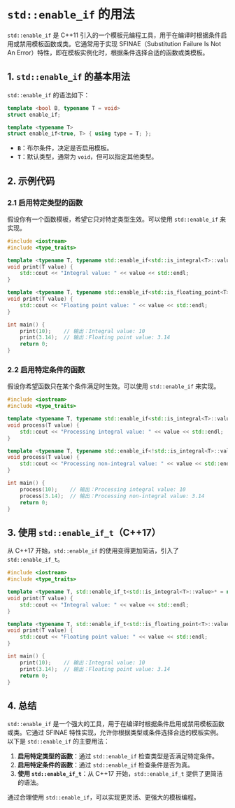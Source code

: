 # `std::enable_if` 的用法

`std::enable_if` 是 C++11 引入的一个模板元编程工具，用于在编译时根据条件启用或禁用模板函数或类。它通常用于实现 SFINAE（Substitution Failure Is Not An Error）特性，即在模板实例化时，根据条件选择合适的函数或类模板。

## **1. `std::enable_if` 的基本用法**

`std::enable_if` 的语法如下：

```cpp
template <bool B, typename T = void>
struct enable_if;

template <typename T>
struct enable_if<true, T> { using type = T; };
```

- **`B`**：布尔条件，决定是否启用模板。
- **`T`**：默认类型，通常为 `void`，但可以指定其他类型。

## **2. 示例代码**

### **2.1 启用特定类型的函数**

假设你有一个函数模板，希望它只对特定类型生效。可以使用 `std::enable_if` 来实现。

```cpp
#include <iostream>
#include <type_traits>

template <typename T, typename std::enable_if<std::is_integral<T>::value>::type* = nullptr>
void print(T value) {
    std::cout << "Integral value: " << value << std::endl;
}

template <typename T, typename std::enable_if<std::is_floating_point<T>::value>::type* = nullptr>
void print(T value) {
    std::cout << "Floating point value: " << value << std::endl;
}

int main() {
    print(10);    // 输出：Integral value: 10
    print(3.14);  // 输出：Floating point value: 3.14
    return 0;
}
```

### **2.2 启用特定条件的函数**

假设你希望函数只在某个条件满足时生效。可以使用 `std::enable_if` 来实现。

```cpp
#include <iostream>
#include <type_traits>

template <typename T, typename std::enable_if<std::is_integral<T>::value>::type* = nullptr>
void process(T value) {
    std::cout << "Processing integral value: " << value << std::endl;
}

template <typename T, typename std::enable_if<!std::is_integral<T>::value>::type* = nullptr>
void process(T value) {
    std::cout << "Processing non-integral value: " << value << std::endl;
}

int main() {
    process(10);    // 输出：Processing integral value: 10
    process(3.14);  // 输出：Processing non-integral value: 3.14
    return 0;
}
```

## **3. 使用 `std::enable_if_t`（C++17）**

从 C++17 开始，`std::enable_if` 的使用变得更加简洁，引入了 `std::enable_if_t`。

```cpp
#include <iostream>
#include <type_traits>

template <typename T, std::enable_if_t<std::is_integral<T>::value>* = nullptr>
void print(T value) {
    std::cout << "Integral value: " << value << std::endl;
}

template <typename T, std::enable_if_t<std::is_floating_point<T>::value>* = nullptr>
void print(T value) {
    std::cout << "Floating point value: " << value << std::endl;
}

int main() {
    print(10);    // 输出：Integral value: 10
    print(3.14);  // 输出：Floating point value: 3.14
    return 0;
}
```

## **4. 总结**

`std::enable_if` 是一个强大的工具，用于在编译时根据条件启用或禁用模板函数或类。它通过 SFINAE 特性实现，允许你根据类型或条件选择合适的模板实例。以下是 `std::enable_if` 的主要用法：

1. **启用特定类型的函数**：通过 `std::enable_if` 检查类型是否满足特定条件。
2. **启用特定条件的函数**：通过 `std::enable_if` 检查条件是否为真。
3. **使用 `std::enable_if_t`**：从 C++17 开始，`std::enable_if_t` 提供了更简洁的语法。

通过合理使用 `std::enable_if`，可以实现更灵活、更强大的模板编程。
